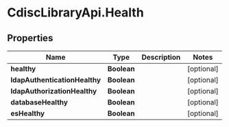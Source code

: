 # CdiscLibraryApi.Health

## Properties

Name | Type | Description | Notes
------------ | ------------- | ------------- | -------------
**healthy** | **Boolean** |  | [optional] 
**ldapAuthenticationHealthy** | **Boolean** |  | [optional] 
**ldapAuthorizationHealthy** | **Boolean** |  | [optional] 
**databaseHealthy** | **Boolean** |  | [optional] 
**esHealthy** | **Boolean** |  | [optional] 


